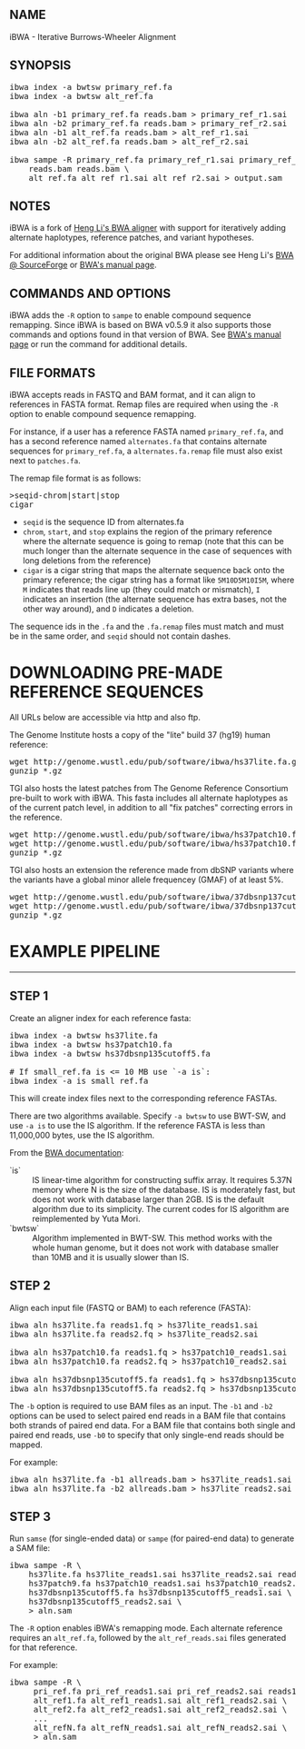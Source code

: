 ## NAME

iBWA - Iterative Burrows-Wheeler Alignment

## SYNOPSIS

<pre class='terminal'>ibwa index -a bwtsw primary_ref.fa
ibwa index -a bwtsw alt_ref.fa

ibwa aln -b1 primary_ref.fa reads.bam > primary_ref_r1.sai
ibwa aln -b2 primary_ref.fa reads.bam > primary_ref_r2.sai
ibwa aln -b1 alt_ref.fa reads.bam > alt_ref_r1.sai
ibwa aln -b2 alt_ref.fa reads.bam > alt_ref_r2.sai

ibwa sampe -R primary_ref.fa primary_ref_r1.sai primary_ref_r2.sai \
    reads.bam reads.bam \
    alt_ref.fa alt_ref_r1.sai alt_ref_r2.sai > output.sam
</pre>

## NOTES

iBWA is a fork of [Heng Li's BWA aligner][bwa] with support for iteratively adding alternate haplotypes, reference patches, and variant hypotheses.

For additional information about the original BWA please see Heng Li's [BWA @ SourceForge][bwa] or [BWA's manual page][bwaman].

## COMMANDS AND OPTIONS

iBWA adds the `-R` option to `sampe` to enable compound sequence remapping. Since iBWA is based on BWA v0.5.9 it also supports those commands and options found in that version of BWA.
See [BWA's manual page][bwaman] or run the command for additional details.

## FILE FORMATS

iBWA accepts reads in FASTQ and BAM format, and it can align to references in FASTA format. Remap files are required when using the `-R` option to enable compound sequence remapping.

For instance, if a user has a reference FASTA named `primary_ref.fa`, and has a second reference named `alternates.fa` that contains alternate sequences for `primary_ref.fa`, a `alternates.fa.remap` file must also exist next to `patches.fa`.

The remap file format is as follows:

<pre class='terminal'>&gt;seqid-chrom|start|stop
cigar
</pre>

* `seqid` is the sequence ID from alternates.fa
* `chrom`, `start`, and `stop` explains the region of the primary reference where the alternate sequence is going to remap (note that this can be much longer than the alternate sequence in the case of sequences with long deletions from the reference)
* `cigar` is a cigar string that maps the alternate sequence back onto the primary reference; the cigar string has a format like `5M10D5M10I5M`, where `M` indicates that reads line up (they could match or mismatch), `I` indicates an insertion (the alternate sequence has extra bases, not the other way around), and `D` indicates a deletion.

The sequence ids in the `.fa` and the `.fa.remap` files must match and must be in the same order, and `seqid` should not contain dashes.

# DOWNLOADING PRE-MADE REFERENCE SEQUENCES

All URLs below are accessible via http and also ftp.

The Genome Institute hosts a copy of the "lite" build 37 (hg19) human reference:
<pre class='terminal'>
wget http://genome.wustl.edu/pub/software/ibwa/hs37lite.fa.gz
gunzip *.gz
</pre>

TGI also hosts the latest patches from The Genome Reference Consortium pre-built to work with iBWA.  This fasta includes all alternate haplotypes as of the current patch level, in addition to all "fix patches" correcting errors in the reference.
<pre class='terminal'>
wget http://genome.wustl.edu/pub/software/ibwa/hs37patch10.fa.gz
wget http://genome.wustl.edu/pub/software/ibwa/hs37patch10.fa.remap.gz
gunzip *.gz
</pre>

TGI also hosts an extension the reference made from dbSNP variants where the variants have a global minor allele frequencey (GMAF) of at least 5%.

<pre class='terminal'>
wget http://genome.wustl.edu/pub/software/ibwa/37dbsnp137cutoff5.fa.gz
wget http://genome.wustl.edu/pub/software/ibwa/37dbsnp137cutoff5.fa.remap.gz
gunzip *.gz
</pre>


# EXAMPLE PIPELINE

---

## STEP 1
Create an aligner index for each reference fasta:

<pre class='terminal'>
ibwa index -a bwtsw hs37lite.fa
ibwa index -a bwtsw hs37patch10.fa
ibwa index -a bwtsw hs37dbsnp135cutoff5.fa

&#35; If small_ref.fa is &lt;= 10 MB use `-a is`:
ibwa index -a is small_ref.fa
</pre>

This will create index files next to the corresponding reference FASTAs.

There are two algorithms available. Specify `-a bwtsw` to use BWT-SW, and use `-a is` to use the IS algorithm. If the reference FASTA is less than 11,000,000 bytes, use the IS algorithm.

From the [BWA documentation](http://bio-bwa.sourceforge.net/bwa.shtml#3):
<dl>
<dt markdown='1'>`is`</dt>
<dd>IS linear-time algorithm for constructing suffix array. It requires 5.37N memory where N is the size of the database. IS is moderately fast, but does not work with database larger than 2GB. IS is the default algorithm due to its simplicity. The current codes for IS algorithm are reimplemented by Yuta Mori.</dd>
<dt markdown='1'>`bwtsw`</dt>
<dd>Algorithm implemented in BWT-SW. This method works with the whole human genome, but it does not work with database smaller than 10MB and it is usually slower than IS.</dd>
</dl>

## STEP 2
Align each input file (FASTQ or BAM) to each reference (FASTA):

<pre class='terminal'>
ibwa aln hs37lite.fa reads1.fq > hs37lite_reads1.sai
ibwa aln hs37lite.fa reads2.fq > hs37lite_reads2.sai

ibwa aln hs37patch10.fa reads1.fq > hs37patch10_reads1.sai
ibwa aln hs37patch10.fa reads2.fq > hs37patch10_reads2.sai

ibwa aln hs37dbsnp135cutoff5.fa reads1.fq > hs37dbsnp135cutoff5_reads1.sai
ibwa aln hs37dbsnp135cutoff5.fa reads2.fq > hs37dbsnp135cutoff5_reads2.sai
</pre>

The `-b` option is required to use BAM files as an input. The `-b1` and `-b2` options can be used to select paired end reads in a BAM file that contains both strands of paired end data. For a BAM file that contains both single and paired end reads, use `-b0` to specify that only single-end reads should be mapped.

For example:

<pre class='terminal'>
ibwa aln hs37lite.fa -b1 allreads.bam > hs37lite_reads1.sai
ibwa aln hs37lite.fa -b2 allreads.bam > hs37lite_reads2.sai
</pre>

## STEP 3
Run `samse` (for single-ended data) or `sampe` (for paired-end data) to generate a SAM file:

<pre class='terminal'>
ibwa sampe -R \
    hs37lite.fa hs37lite_reads1.sai hs37lite_reads2.sai reads1.fq reads2.fq \
    hs37patch9.fa hs37patch10_reads1.sai hs37patch10_reads2.sai \
    hs37dbsnp135cutoff5.fa hs37dbsnp135cutoff5_reads1.sai \
    hs37dbsnp135cutoff5_reads2.sai \
    > aln.sam
</pre>

The `-R` option enables iBWA's remapping mode. Each alternate reference requires an `alt_ref.fa`, followed by the `alt_ref_reads.sai` files generated for that reference.

For example:

<pre class='terminal'>
ibwa sampe -R \
     pri_ref.fa pri_ref_reads1.sai pri_ref_reads2.sai reads1.fq reads2.fq \
     alt_ref1.fa alt_ref1_reads1.sai alt_ref1_reads2.sai \
     alt_ref2.fa alt_ref2_reads1.sai alt_ref2_reads2.sai \
     ...
     alt_refN.fa alt_refN_reads1.sai alt_refN_reads2.sai \
     > aln.sam
</pre>

[bwa]: http://bio-bwa.sourceforge.net
[bwaman]: http://bio-bwa.sourceforge.net/bwa.shtml
